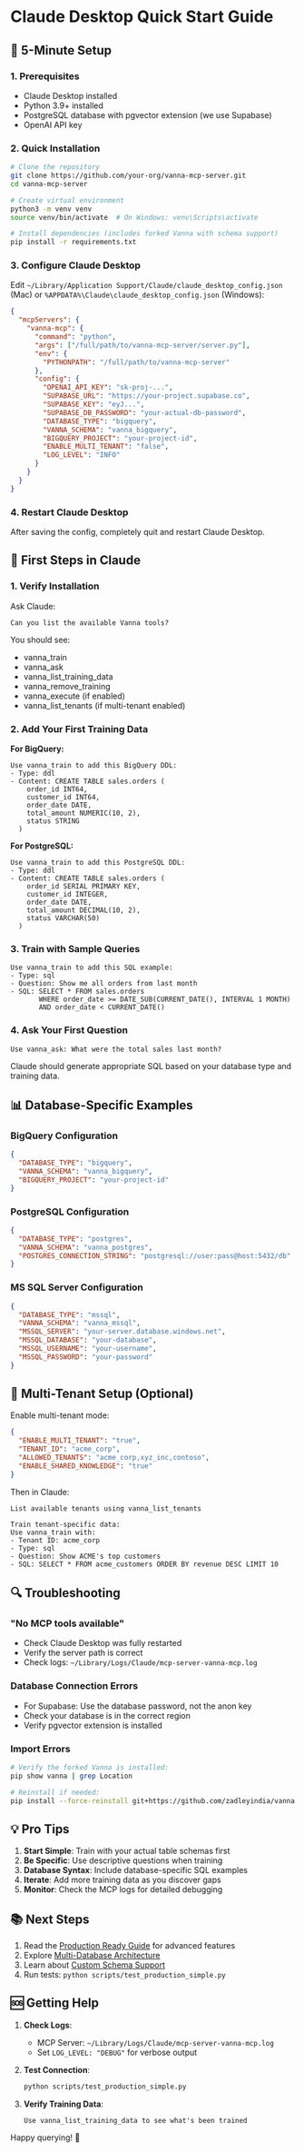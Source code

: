 # Claude Desktop Quick Start Guide

## 🚀 5-Minute Setup

### 1. Prerequisites
- Claude Desktop installed
- Python 3.9+ installed
- PostgreSQL database with pgvector extension (we use Supabase)
- OpenAI API key

### 2. Quick Installation

```bash
# Clone the repository
git clone https://github.com/your-org/vanna-mcp-server.git
cd vanna-mcp-server

# Create virtual environment
python3 -m venv venv
source venv/bin/activate  # On Windows: venv\Scripts\activate

# Install dependencies (includes forked Vanna with schema support)
pip install -r requirements.txt
```

### 3. Configure Claude Desktop

Edit `~/Library/Application Support/Claude/claude_desktop_config.json` (Mac) or `%APPDATA%\Claude\claude_desktop_config.json` (Windows):

```json
{
  "mcpServers": {
    "vanna-mcp": {
      "command": "python",
      "args": ["/full/path/to/vanna-mcp-server/server.py"],
      "env": {
        "PYTHONPATH": "/full/path/to/vanna-mcp-server"
      },
      "config": {
        "OPENAI_API_KEY": "sk-proj-...",
        "SUPABASE_URL": "https://your-project.supabase.co",
        "SUPABASE_KEY": "eyJ...",  
        "SUPABASE_DB_PASSWORD": "your-actual-db-password",
        "DATABASE_TYPE": "bigquery",
        "VANNA_SCHEMA": "vanna_bigquery",
        "BIGQUERY_PROJECT": "your-project-id",
        "ENABLE_MULTI_TENANT": "false",
        "LOG_LEVEL": "INFO"
      }
    }
  }
}
```

### 4. Restart Claude Desktop

After saving the config, completely quit and restart Claude Desktop.

## 🎯 First Steps in Claude

### 1. Verify Installation
Ask Claude:
```
Can you list the available Vanna tools?
```

You should see:
- vanna_train
- vanna_ask
- vanna_list_training_data
- vanna_remove_training
- vanna_execute (if enabled)
- vanna_list_tenants (if multi-tenant enabled)

### 2. Add Your First Training Data

**For BigQuery:**
```
Use vanna_train to add this BigQuery DDL:
- Type: ddl
- Content: CREATE TABLE sales.orders (
    order_id INT64,
    customer_id INT64,
    order_date DATE,
    total_amount NUMERIC(10, 2),
    status STRING
  )
```

**For PostgreSQL:**
```
Use vanna_train to add this PostgreSQL DDL:
- Type: ddl  
- Content: CREATE TABLE sales.orders (
    order_id SERIAL PRIMARY KEY,
    customer_id INTEGER,
    order_date DATE,
    total_amount DECIMAL(10, 2),
    status VARCHAR(50)
  )
```

### 3. Train with Sample Queries

```
Use vanna_train to add this SQL example:
- Type: sql
- Question: Show me all orders from last month
- SQL: SELECT * FROM sales.orders 
       WHERE order_date >= DATE_SUB(CURRENT_DATE(), INTERVAL 1 MONTH)
       AND order_date < CURRENT_DATE()
```

### 4. Ask Your First Question

```
Use vanna_ask: What were the total sales last month?
```

Claude should generate appropriate SQL based on your database type and training data.

## 📊 Database-Specific Examples

### BigQuery Configuration
```json
{
  "DATABASE_TYPE": "bigquery",
  "VANNA_SCHEMA": "vanna_bigquery",
  "BIGQUERY_PROJECT": "your-project-id"
}
```

### PostgreSQL Configuration  
```json
{
  "DATABASE_TYPE": "postgres",
  "VANNA_SCHEMA": "vanna_postgres",
  "POSTGRES_CONNECTION_STRING": "postgresql://user:pass@host:5432/db"
}
```

### MS SQL Server Configuration
```json
{
  "DATABASE_TYPE": "mssql",
  "VANNA_SCHEMA": "vanna_mssql",
  "MSSQL_SERVER": "your-server.database.windows.net",
  "MSSQL_DATABASE": "your-database",
  "MSSQL_USERNAME": "your-username",
  "MSSQL_PASSWORD": "your-password"
}
```

## 🏢 Multi-Tenant Setup (Optional)

Enable multi-tenant mode:
```json
{
  "ENABLE_MULTI_TENANT": "true",
  "TENANT_ID": "acme_corp",
  "ALLOWED_TENANTS": "acme_corp,xyz_inc,contoso",
  "ENABLE_SHARED_KNOWLEDGE": "true"
}
```

Then in Claude:
```
List available tenants using vanna_list_tenants

Train tenant-specific data:
Use vanna_train with:
- Tenant ID: acme_corp
- Type: sql
- Question: Show ACME's top customers
- SQL: SELECT * FROM acme_customers ORDER BY revenue DESC LIMIT 10
```

## 🔍 Troubleshooting

### "No MCP tools available"
- Check Claude Desktop was fully restarted
- Verify the server path is correct
- Check logs: `~/Library/Logs/Claude/mcp-server-vanna-mcp.log`

### Database Connection Errors
- For Supabase: Use the database password, not the anon key
- Check your database is in the correct region
- Verify pgvector extension is installed

### Import Errors
```bash
# Verify the forked Vanna is installed:
pip show vanna | grep Location

# Reinstall if needed:
pip install --force-reinstall git+https://github.com/zadleyindia/vanna.git@add-metadata-support
```

## 💡 Pro Tips

1. **Start Simple**: Train with your actual table schemas first
2. **Be Specific**: Use descriptive questions when training
3. **Database Syntax**: Include database-specific SQL examples
4. **Iterate**: Add more training data as you discover gaps
5. **Monitor**: Check the MCP logs for detailed debugging

## 📚 Next Steps

1. Read the [Production Ready Guide](PRODUCTION_READY_GUIDE.md) for advanced features
2. Explore [Multi-Database Architecture](MULTI_DATABASE_MULTI_TENANT_ARCHITECTURE.md)
3. Learn about [Custom Schema Support](../METADATA_SUPPORT.md)
4. Run tests: `python scripts/test_production_simple.py`

## 🆘 Getting Help

1. **Check Logs**: 
   - MCP Server: `~/Library/Logs/Claude/mcp-server-vanna-mcp.log`
   - Set `LOG_LEVEL: "DEBUG"` for verbose output

2. **Test Connection**:
   ```bash
   python scripts/test_production_simple.py
   ```

3. **Verify Training Data**:
   ```
   Use vanna_list_training_data to see what's been trained
   ```

Happy querying! 🎉